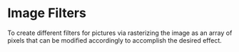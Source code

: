 # Image Filters
To create different filters for pictures via rasterizing the image as an array of pixels that can be modified accordingly to accomplish the desired effect.